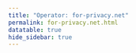 ```yaml
---
title: "Operator: for-privacy.net"
permalink: for-privacy.net.html
datatable: true
hide_sidebar: true
---
```


<div>                        <script type="text/javascript">window.PlotlyConfig = {MathJaxConfig: 'local'};</script>
        <script src="https://cdn.plot.ly/plotly-latest.min.js"></script>                <div id="785c96a2-f3c5-4c7b-979c-0fd560f92350" class="plotly-graph-div" style="height:100%; width:100%;"></div>            <script type="text/javascript">                                    window.PLOTLYENV=window.PLOTLYENV || {};                                    if (document.getElementById("785c96a2-f3c5-4c7b-979c-0fd560f92350")) {                    Plotly.newPlot(                        "785c96a2-f3c5-4c7b-979c-0fd560f92350",                        [{"name": "exit probability (%)", "type": "scatter", "x": ["2019-10-31", "2019-11-01", "2019-11-02", "2019-11-03", "2019-11-04", "2019-11-05", "2019-11-06", "2019-11-07", "2019-11-08", "2019-11-09", "2019-11-10", "2019-11-11", "2019-11-12", "2019-11-13", "2019-11-14", "2019-11-15", "2019-11-16", "2019-11-17", "2019-11-18", "2019-11-19", "2019-11-20", "2019-11-21", "2019-11-22", "2019-11-23", "2019-11-24", "2019-11-25", "2019-11-26", "2019-11-27", "2019-11-28", "2019-11-29", "2019-11-30", "2019-12-01", "2019-12-02", "2019-12-03", "2019-12-04", "2019-12-05", "2019-12-06", "2019-12-07", "2019-12-08", "2019-12-09", "2019-12-10", "2019-12-11", "2019-12-12", "2019-12-13", "2019-12-14", "2019-12-15", "2019-12-16", "2019-12-17", "2019-12-18", "2019-12-19", "2019-12-20", "2019-12-21", "2019-12-22", "2019-12-23", "2019-12-24", "2019-12-25", "2019-12-26", "2019-12-27", "2019-12-28", "2019-12-29", "2019-12-30", "2019-12-31", "2020-01-01", "2020-01-02", "2020-01-03", "2020-01-04", "2020-01-05", "2020-01-06", "2020-01-07", "2020-01-08", "2020-01-09", "2020-01-10", "2020-01-11", "2020-01-12", "2020-01-13", "2020-01-14", "2020-01-15", "2020-01-16", "2020-01-17", "2020-01-18", "2020-01-19", "2020-01-20", "2020-01-21", "2020-01-22", "2020-01-23", "2020-01-24", "2020-01-25", "2020-01-26", "2020-01-27", "2020-01-28", "2020-01-29", "2020-01-30", "2020-01-31", "2020-02-01", "2020-02-02", "2020-02-03", "2020-02-04", "2020-02-05", "2020-02-06", "2020-02-07", "2020-02-08", "2020-02-09", "2020-02-10", "2020-02-11", "2020-02-12", "2020-02-13", "2020-02-14", "2020-02-15", "2020-02-16", "2020-02-17", "2020-02-18", "2020-02-19", "2020-02-20", "2020-02-21", "2020-02-22", "2020-02-23", "2020-02-24", "2020-02-25", "2020-02-26", "2020-02-27", "2020-02-28", "2020-02-29", "2020-02-29", "2020-02-29", "2020-02-29", "2020-02-29", "2020-02-29", "2020-02-29", "2020-02-29", "2020-02-29", "2020-02-29", "2020-02-29", "2020-02-29", "2020-02-29", "2020-02-29", "2020-02-29", "2020-02-29", "2020-02-29", "2020-02-29", "2020-02-29", "2020-02-29", "2020-02-29", "2020-02-29", "2020-02-29", "2020-02-29", "2020-03-01", "2020-03-02", "2020-03-03", "2020-03-04", "2020-03-05", "2020-03-06", "2020-03-07", "2020-03-08", "2020-03-09", "2020-03-10", "2020-03-11", "2020-03-12", "2020-03-13", "2020-03-14", "2020-03-15", "2020-03-16", "2020-03-17", "2020-03-18", "2020-03-19", "2020-03-20", "2020-03-21", "2020-03-22", "2020-03-23", "2020-03-24", "2020-03-25", "2020-03-26", "2020-03-27", "2020-03-28", "2020-03-29", "2020-03-30", "2020-03-31", "2020-04-01", "2020-04-02", "2020-04-03", "2020-04-04", "2020-04-05", "2020-04-06", "2020-04-07", "2020-04-08", "2020-04-09", "2020-04-10", "2020-04-11", "2020-04-12", "2020-04-13", "2020-04-14", "2020-04-15", "2020-04-16", "2020-04-17", "2020-04-18", "2020-04-19", "2020-04-20", "2020-04-21", "2020-04-22", "2020-04-23", "2020-04-24", "2020-04-25", "2020-04-26", "2020-04-27", "2020-04-28", "2020-04-29", "2020-04-30", "2020-05-01", "2020-05-02", "2020-05-03", "2020-05-04", "2020-05-05", "2020-05-06", "2020-05-07", "2020-05-08", "2020-05-09", "2020-05-10", "2020-05-12", "2020-05-12", "2020-05-13", "2020-05-14", "2020-05-15", "2020-05-16", "2020-05-17", "2020-05-18", "2020-05-19", "2020-05-20", "2020-05-20", "2020-05-20", "2020-05-20", "2020-05-20", "2020-05-20", "2020-05-20", "2020-05-20", "2020-05-20", "2020-05-20", "2020-05-20", "2020-05-20", "2020-05-20", "2020-05-20", "2020-05-20", "2020-05-20", "2020-05-20", "2020-05-20", "2020-05-20", "2020-05-20", "2020-05-21", "2020-05-21", "2020-05-21", "2020-05-21", "2020-05-21", "2020-05-21", "2020-05-21", "2020-05-21", "2020-05-21", "2020-05-21", "2020-05-21", "2020-05-21", "2020-05-21", "2020-05-21", "2020-05-21", "2020-05-21", "2020-05-21", "2020-05-21", "2020-05-21", "2020-05-21", "2020-05-21", "2020-05-21", "2020-05-21", "2020-05-22", "2020-05-22", "2020-05-22", "2020-05-22", "2020-05-22", "2020-05-22", "2020-05-22", "2020-05-22", "2020-05-22", "2020-05-22", "2020-05-22", "2020-05-22", "2020-05-22", "2020-05-22", "2020-05-22", "2020-05-22", "2020-05-22", "2020-05-22", "2020-05-22", "2020-05-22", "2020-05-22", "2020-05-22", "2020-05-22", "2020-05-22", "2020-05-23", "2020-05-24", "2020-05-25", "2020-05-26", "2020-05-27", "2020-05-28", "2020-05-29", "2020-05-30", "2020-05-31", "2020-06-01", "2020-06-02", "2020-06-03", "2020-06-04", "2020-06-05", "2020-06-06", "2020-06-07", "2020-06-08", "2020-06-09", "2020-06-10", "2020-06-11", "2020-06-12", "2020-06-13", "2020-06-14", "2020-06-15", "2020-06-16", "2020-06-17", "2020-06-18", "2020-06-19", "2020-06-20", "2020-06-21", "2020-06-22", "2020-06-22", "2020-06-22", "2020-06-22", "2020-06-22", "2020-06-22", "2020-06-22", "2020-06-22", "2020-06-22", "2020-06-22", "2020-06-22", "2020-06-22", "2020-06-22", "2020-06-22", "2020-06-22", "2020-06-22", "2020-06-22", "2020-06-22", "2020-06-22", "2020-06-22", "2020-06-22", "2020-06-22", "2020-06-22", "2020-06-22", "2020-06-23", "2020-06-24", "2020-06-25", "2020-06-26", "2020-06-27", "2020-06-28", "2020-06-29", "2020-06-30", "2020-07-01", "2020-07-02", "2020-07-03", "2020-07-04", "2020-07-05", "2020-07-06", "2020-07-07", "2020-07-08", "2020-07-09", "2020-07-10", "2020-07-11", "2020-07-12", "2020-07-13", "2020-07-14", "2020-07-15", "2020-07-16", "2020-07-17", "2020-07-18", "2020-07-19", "2020-07-20", "2020-07-21", "2020-07-22", "2020-07-23", "2020-07-24", "2020-07-25", "2020-07-26", "2020-07-27", "2020-07-28", "2020-07-29", "2020-07-30", "2020-07-31", "2020-08-01", "2020-08-02", "2020-08-03", "2020-08-04", "2020-08-04", "2020-08-05", "2020-08-06", "2020-08-07", "2020-08-08", "2020-08-09", "2020-08-10", "2020-08-11", "2020-08-12", "2020-08-13", "2020-08-14", "2020-08-15", "2020-08-16", "2020-08-17", "2020-08-18", "2020-08-19", "2020-08-20", "2020-08-21", "2020-08-22", "2020-08-23", "2020-08-24", "2020-08-25", "2020-08-26", "2020-08-27", "2020-08-28", "2020-08-29", "2020-08-30", "2020-08-31", "2020-09-01", "2020-09-02", "2020-09-03", "2020-09-04", "2020-09-05", "2020-09-06", "2020-09-08", "2020-09-09", "2020-09-10", "2020-09-11", "2020-09-12", "2020-09-13", "2020-09-14", "2020-09-15", "2020-09-16", "2020-09-17", "2020-09-18", "2020-09-19", "2020-09-20", "2020-09-21", "2020-09-22", "2020-09-23", "2020-09-24", "2020-09-25", "2020-09-26", "2020-09-27", "2020-09-28", "2020-09-29", "2020-09-30", "2020-10-01", "2020-10-02", "2020-10-03", "2020-10-04", "2020-10-05", "2020-10-06", "2020-10-07", "2020-10-08", "2020-10-09", "2020-10-10", "2020-10-11", "2020-10-12", "2020-10-13", "2020-10-14", "2020-10-15", "2020-10-16", "2020-10-17", "2020-10-18", "2020-10-19", "2020-10-20", "2020-10-21", "2020-10-22", "2020-10-23", "2020-10-24", "2020-10-25", "2020-10-26", "2020-10-27", "2020-10-28", "2020-10-30", "2020-10-31", "2020-11-01", "2020-11-02", "2020-11-03", "2020-11-04", "2020-11-05", "2020-11-06", "2020-11-07", "2020-11-08", "2020-11-09", "2020-11-10", "2020-11-11", "2020-11-12", "2020-11-13", "2020-11-14", "2020-11-15", "2020-11-17", "2020-11-18", "2020-11-19", "2020-11-20", "2020-11-21", "2020-11-22", "2020-11-23", "2020-11-24", "2020-11-25", "2020-11-26", "2020-11-27", "2020-11-28", "2020-11-29", "2020-11-30", "2020-12-01", "2020-12-02", "2020-12-03", "2020-12-04", "2020-12-05", "2020-12-06", "2020-12-07", "2020-12-09", "2020-12-10", "2020-12-11", "2020-12-12", "2020-12-13", "2020-12-14", "2020-12-16", "2020-12-19", "2020-12-20", "2020-12-22", "2020-12-24", "2020-12-25", "2020-12-26", "2020-12-27", "2020-12-28", "2020-12-29", "2020-12-30", "2020-12-31", "2021-01-01", "2021-01-02", "2021-01-03", "2021-01-04", "2021-01-05", "2021-01-07", "2021-01-08", "2021-01-09", "2021-01-10", "2021-01-11", "2021-01-12", "2021-01-13", "2021-01-14", "2021-01-15", "2021-01-16", "2021-01-17", "2021-01-18", "2021-01-19", "2021-01-20", "2021-01-21", "2021-01-22", "2021-01-23", "2021-01-24", "2021-01-25", "2021-01-26", "2021-01-27", "2021-01-28", "2021-01-29", "2021-01-30", "2021-01-31", "2021-02-01", "2021-02-02", "2021-02-03", "2021-02-04", "2021-02-05", "2021-02-06", "2021-02-07", "2021-02-08", "2021-02-09", "2021-02-10", "2021-02-11", "2021-02-12", "2021-02-13", "2021-02-14", "2021-02-15", "2021-02-16", "2021-02-17", "2021-02-18", "2021-02-19", "2021-02-20", "2021-02-21", "2021-02-22", "2021-02-23", "2021-02-24", "2021-02-25", "2021-02-26", "2021-02-27", "2021-02-28", "2021-03-01", "2021-03-02", "2021-03-03", "2021-03-04", "2021-03-05", "2021-03-06", "2021-03-07", "2021-03-08", "2021-03-09", "2021-03-10", "2021-03-11", "2021-03-13", "2021-03-14", "2021-03-15", "2021-03-16", "2021-03-17", "2021-03-18", "2021-03-19", "2021-03-20", "2021-03-21", "2021-03-22", "2021-03-23", "2021-03-24", "2021-03-25", "2021-03-26", "2021-03-27", "2021-03-28", "2021-03-29", "2021-03-30", "2021-03-31", "2021-04-01", "2021-04-02", "2021-04-03", "2021-04-04", "2021-04-05", "2021-04-06", "2021-04-07", "2021-04-08", "2021-04-09", "2021-04-10", "2021-04-11", "2021-04-12", "2021-04-13", "2021-04-14", "2021-04-15", "2021-04-16", "2021-04-17", "2021-04-18", "2021-04-19", "2021-04-20", "2021-04-21", "2021-04-22", "2021-04-23", "2021-04-24", "2021-04-25", "2021-04-26", "2021-04-27", "2021-04-28", "2021-04-29", "2021-04-30", "2021-05-01", "2021-05-02", "2021-05-03", "2021-05-04", "2021-05-05", "2021-05-06", "2021-05-07", "2021-05-08"], "xaxis": "x", "y": [0.0, 0.0, 0.0, 0.0, 0.0, 0.0, 0.0, 0.0, 0.0, 0.0, 0.0, 0.0, 0.0, 0.0, 0.0, 0.0, 0.0, 0.0, 0.0, 0.0, 0.0, 0.0, 0.0, 0.0, 0.0, 0.0, 0.0, 0.0, 0.0, 0.0, 0.0, 0.0, 0.0, 0.0, 0.0, 0.0, 0.0, 0.0, 0.0, 0.0, 0.0, 0.0, 0.0, 0.0, 0.0, 0.0, 0.0, 0.0, 0.0, 0.0, 0.0, 0.0, 0.0, 0.0, 0.0, 0.0, 0.0, 0.0, 0.0, 0.0, 0.0, 0.0, 0.0, 0.0, 0.0, 0.0, 0.0, 0.0, 0.0, 0.0, 0.0, 0.0, 0.0, 0.0, 0.0, 0.0, 0.0, 0.0, 0.0, 0.0, 0.0, 0.0, 0.0, 0.0, 0.0, 0.0, 0.0, 0.0, 0.0, 0.0, 0.0, 0.0, 0.0, 0.0, 0.0, 0.0, 0.0, 0.0, 0.0, 0.0, 0.0, 0.0, 0.0, 0.0, 0.0, 0.0, 0.0, 0.0, 0.0, 0.0, 0.0, 0.0, 0.0, 0.0, 0.0, 0.0, 0.0, 0.0, 0.0, 0.0, 0.0, 0.0, 0.0, 0.0, 0.0, 0.0, 0.0, 0.0, 0.0, 0.0, 0.0, 0.0, 0.0, 0.0, 0.0, 0.0, 0.0, 0.0, 0.0, 0.0, 0.0, 0.0, 0.0, 0.0, 0.0, 0.0, 0.0, 0.0, 0.0, 0.0, 0.0, 0.0, 0.0, 0.0, 0.0, 0.0, 0.0, 0.0, 0.0, 0.0, 0.0, 0.0, 0.0, 0.0, 0.0, 0.0, 0.0, 0.0, 0.0, 0.0, 0.0, 0.0, 0.0, 0.0, 0.0, 0.0, 0.0, 0.0, 0.0, 0.0, 0.0, 0.0, 0.0, 0.0, 0.01, 0.03, 0.04, 0.05, 0.09, 0.12, 0.14, 0.15, 0.17, 0.19, 0.21, 0.23, 0.23, 0.24, 0.28, 0.28, 0.28, 0.26, 0.25, 0.25, 0.29, 0.24, 0.24, 0.27, 0.25, 0.23, 0.23, 0.25, 0.23, 0.24, 0.25, 0.24, 0.25, 0.23, 0.23, 0.21, 0.23, 0.22, 0.22, 0.22, 0.21, 0.21, 0.22, 0.21, 0.21, 0.22, 0.21, 0.21, 0.22, 0.21, 0.21, 0.22, 0.21, 0.21, 0.21, 0.22, 0.22, 0.21, 0.21, 0.21, 0.21, 0.21, 0.22, 0.22, 0.22, 0.22, 0.22, 0.21, 0.22, 0.22, 0.22, 0.22, 0.22, 0.21, 0.22, 0.22, 0.22, 0.21, 0.22, 0.21, 0.21, 0.22, 0.22, 0.22, 0.3, 0.26, 0.27, 0.21, 0.3, 0.26, 0.27, 0.3, 0.26, 0.27, 0.27, 0.3, 0.26, 0.27, 0.3, 0.26, 0.27, 0.27, 0.3, 0.26, 0.27, 0.27, 0.27, 0.27, 0.29, 0.3, 0.28, 0.29, 0.3, 0.3, 0.24, 0.23, 0.26, 0.27, 0.28, 0.29, 0.28, 0.28, 0.28, 0.24, 0.24, 0.25, 0.25, 0.23, 0.26, 0.26, 0.27, 0.27, 0.29, 0.27, 0.27, 0.3, 0.33, 0.34, 0.54, 0.49, 0.47, 0.51, 0.54, 0.49, 0.42, 0.55, 0.51, 0.48, 0.52, 0.55, 0.49, 0.42, 0.55, 0.52, 0.5, 0.52, 0.55, 0.5, 0.47, 0.55, 0.52, 0.5, 0.49, 0.51, 0.46, 0.61, 0.51, 0.56, 0.54, 0.46, 0.49, 0.49, 0.49, 0.51, 0.38, 0.44, 0.45, 0.44, 0.41, 0.33, 0.37, 0.41, 0.38, 0.37, 0.38, 0.36, 0.38, 0.41, 0.41, 0.43, 0.39, 0.41, 0.43, 0.4, 0.43, 0.5, 0.49, 0.49, 0.48, 0.47, 0.52, 0.51, 0.44, 0.45, 0.35, 0.44, 0.44, 0.39, 0.42, 0.42, 0.43, 0.43, 0.43, 0.47, 0.43, 0.46, 0.48, 0.44, 0.51, 0.48, 0.43, 0.45, 0.46, 0.43, 0.49, 0.53, 0.53, 0.56, 0.57, 0.56, 0.56, 0.54, 0.47, 0.45, 0.46, 0.41, 0.45, 0.49, 0.49, 0.52, 0.56, 0.41, 0.46, 0.43, 0.43, 0.41, 0.43, 0.43, 0.3, 0.28, 0.37, 0.4, 0.42, 0.42, 0.4, 0.4, 0.4, 0.4, 0.41, 0.43, 0.45, 0.44, 0.44, 0.47, 0.47, 0.47, 0.46, 0.46, 0.46, 0.46, 0.47, 0.49, 0.49, 0.47, 0.47, 0.47, 0.48, 0.47, 0.48, 0.47, 0.45, 0.45, 0.48, 0.41, 0.42, 0.42, 0.41, 0.44, 0.41, 0.4, 0.39, 0.49, 0.51, 0.49, 0.44, 0.46, 0.46, 0.44, 0.42, 0.47, 0.45, 0.46, 0.53, 0.5, 0.36, 0.47, 0.41, 0.44, 0.41, 0.45, 0.47, 0.42, 0.45, 0.41, 0.4, 0.39, 0.46, 0.4, 0.45, 0.43, 0.46, 0.43, 0.4, 0.35, 0.37, 0.39, 0.36, 0.37, 0.39, 0.41, 0.42, 0.42, 0.42, 0.38, 0.39, 0.22, 0.45, 0.39, 0.43, 0.45, 0.52, 0.56, 0.5, 0.49, 0.47, 0.46, 0.44, 0.44, 0.45, 0.47, 0.46, 0.46, 0.46, 0.45, 0.41, 0.43, 0.43, 0.44, 0.44, 0.37, 0.43, 0.43, 0.42, 0.38, 0.4, 0.37, 0.38, 0.39, 0.42, 0.4, 0.39, 0.39, 0.19, 0.4, 0.41, 0.42, 0.39, 0.38, 0.37, 0.43, 0.43, 0.46, 0.42, 0.43, 0.45, 0.46, 0.44, 0.37, 0.35, 0.36, 0.34, 0.37, 0.19, 0.35, 0.44, 0.45, 0.26, 0.41, 0.42, 0.4, 0.39, 0.4, 0.39, 0.37, 0.36, 0.35, 0.21, 0.22, 0.44, 0.44, 0.43, 0.39, 0.19, 0.21, 0.31, 0.3, 0.3, 0.21, 0.15, 0.26, 0.07, 0.07, 0.07, 0.2, 0.14, 0.17, 0.15, 0.17, 0.16, 0.15, 0.18, 0.17, 0.15, 0.16, 0.16, 0.13, 0.16, 0.16, 0.13, 0.14, 0.14, 0.15, 0.15, 0.14, 0.16, 0.17, 0.15, 0.16, 0.14, 0.16, 0.15, 0.14, 0.13, 0.14, 0.14, 0.13, 0.13, 0.14, 0.13, 0.12, 0.13, 0.14, 0.14, 0.13, 0.13, 0.12, 0.14, 0.14, 0.15, 0.16, 0.15, 0.14], "yaxis": "y"}, {"name": "guard probability (%)", "type": "scatter", "x": ["2019-10-31", "2019-11-01", "2019-11-02", "2019-11-03", "2019-11-04", "2019-11-05", "2019-11-06", "2019-11-07", "2019-11-08", "2019-11-09", "2019-11-10", "2019-11-11", "2019-11-12", "2019-11-13", "2019-11-14", "2019-11-15", "2019-11-16", "2019-11-17", "2019-11-18", "2019-11-19", "2019-11-20", "2019-11-21", "2019-11-22", "2019-11-23", "2019-11-24", "2019-11-25", "2019-11-26", "2019-11-27", "2019-11-28", "2019-11-29", "2019-11-30", "2019-12-01", "2019-12-02", "2019-12-03", "2019-12-04", "2019-12-05", "2019-12-06", "2019-12-07", "2019-12-08", "2019-12-09", "2019-12-10", "2019-12-11", "2019-12-12", "2019-12-13", "2019-12-14", "2019-12-15", "2019-12-16", "2019-12-17", "2019-12-18", "2019-12-19", "2019-12-20", "2019-12-21", "2019-12-22", "2019-12-23", "2019-12-24", "2019-12-25", "2019-12-26", "2019-12-27", "2019-12-28", "2019-12-29", "2019-12-30", "2019-12-31", "2020-01-01", "2020-01-02", "2020-01-03", "2020-01-04", "2020-01-05", "2020-01-06", "2020-01-07", "2020-01-08", "2020-01-09", "2020-01-10", "2020-01-11", "2020-01-12", "2020-01-13", "2020-01-14", "2020-01-15", "2020-01-16", "2020-01-17", "2020-01-18", "2020-01-19", "2020-01-20", "2020-01-21", "2020-01-22", "2020-01-23", "2020-01-24", "2020-01-25", "2020-01-26", "2020-01-27", "2020-01-28", "2020-01-29", "2020-01-30", "2020-01-31", "2020-02-01", "2020-02-02", "2020-02-03", "2020-02-04", "2020-02-05", "2020-02-06", "2020-02-07", "2020-02-08", "2020-02-09", "2020-02-10", "2020-02-11", "2020-02-12", "2020-02-13", "2020-02-14", "2020-02-15", "2020-02-16", "2020-02-17", "2020-02-18", "2020-02-19", "2020-02-20", "2020-02-21", "2020-02-22", "2020-02-23", "2020-02-24", "2020-02-25", "2020-02-26", "2020-02-27", "2020-02-28", "2020-02-29", "2020-02-29", "2020-02-29", "2020-02-29", "2020-02-29", "2020-02-29", "2020-02-29", "2020-02-29", "2020-02-29", "2020-02-29", "2020-02-29", "2020-02-29", "2020-02-29", "2020-02-29", "2020-02-29", "2020-02-29", "2020-02-29", "2020-02-29", "2020-02-29", "2020-02-29", "2020-02-29", "2020-02-29", "2020-02-29", "2020-02-29", "2020-03-01", "2020-03-02", "2020-03-03", "2020-03-04", "2020-03-05", "2020-03-06", "2020-03-07", "2020-03-08", "2020-03-09", "2020-03-10", "2020-03-11", "2020-03-12", "2020-03-13", "2020-03-14", "2020-03-15", "2020-03-16", "2020-03-17", "2020-03-18", "2020-03-19", "2020-03-20", "2020-03-21", "2020-03-22", "2020-03-23", "2020-03-24", "2020-03-25", "2020-03-26", "2020-03-27", "2020-03-28", "2020-03-29", "2020-03-30", "2020-03-31", "2020-04-01", "2020-04-02", "2020-04-03", "2020-04-04", "2020-04-05", "2020-04-06", "2020-04-07", "2020-04-08", "2020-04-09", "2020-04-10", "2020-04-11", "2020-04-12", "2020-04-13", "2020-04-14", "2020-04-15", "2020-04-16", "2020-04-17", "2020-04-18", "2020-04-19", "2020-04-20", "2020-04-21", "2020-04-22", "2020-04-23", "2020-04-24", "2020-04-25", "2020-04-26", "2020-04-27", "2020-04-28", "2020-04-29", "2020-04-30", "2020-05-01", "2020-05-02", "2020-05-03", "2020-05-04", "2020-05-05", "2020-05-06", "2020-05-07", "2020-05-08", "2020-05-09", "2020-05-10", "2020-05-12", "2020-05-12", "2020-05-13", "2020-05-14", "2020-05-15", "2020-05-16", "2020-05-17", "2020-05-18", "2020-05-19", "2020-05-20", "2020-05-20", "2020-05-20", "2020-05-20", "2020-05-20", "2020-05-20", "2020-05-20", "2020-05-20", "2020-05-20", "2020-05-20", "2020-05-20", "2020-05-20", "2020-05-20", "2020-05-20", "2020-05-20", "2020-05-20", "2020-05-20", "2020-05-20", "2020-05-20", "2020-05-20", "2020-05-21", "2020-05-21", "2020-05-21", "2020-05-21", "2020-05-21", "2020-05-21", "2020-05-21", "2020-05-21", "2020-05-21", "2020-05-21", "2020-05-21", "2020-05-21", "2020-05-21", "2020-05-21", "2020-05-21", "2020-05-21", "2020-05-21", "2020-05-21", "2020-05-21", "2020-05-21", "2020-05-21", "2020-05-21", "2020-05-21", "2020-05-22", "2020-05-22", "2020-05-22", "2020-05-22", "2020-05-22", "2020-05-22", "2020-05-22", "2020-05-22", "2020-05-22", "2020-05-22", "2020-05-22", "2020-05-22", "2020-05-22", "2020-05-22", "2020-05-22", "2020-05-22", "2020-05-22", "2020-05-22", "2020-05-22", "2020-05-22", "2020-05-22", "2020-05-22", "2020-05-22", "2020-05-22", "2020-05-23", "2020-05-24", "2020-05-25", "2020-05-26", "2020-05-27", "2020-05-28", "2020-05-29", "2020-05-30", "2020-05-31", "2020-06-01", "2020-06-02", "2020-06-03", "2020-06-04", "2020-06-05", "2020-06-06", "2020-06-07", "2020-06-08", "2020-06-09", "2020-06-10", "2020-06-11", "2020-06-12", "2020-06-13", "2020-06-14", "2020-06-15", "2020-06-16", "2020-06-17", "2020-06-18", "2020-06-19", "2020-06-20", "2020-06-21", "2020-06-22", "2020-06-22", "2020-06-22", "2020-06-22", "2020-06-22", "2020-06-22", "2020-06-22", "2020-06-22", "2020-06-22", "2020-06-22", "2020-06-22", "2020-06-22", "2020-06-22", "2020-06-22", "2020-06-22", "2020-06-22", "2020-06-22", "2020-06-22", "2020-06-22", "2020-06-22", "2020-06-22", "2020-06-22", "2020-06-22", "2020-06-22", "2020-06-23", "2020-06-24", "2020-06-25", "2020-06-26", "2020-06-27", "2020-06-28", "2020-06-29", "2020-06-30", "2020-07-01", "2020-07-02", "2020-07-03", "2020-07-04", "2020-07-05", "2020-07-06", "2020-07-07", "2020-07-08", "2020-07-09", "2020-07-10", "2020-07-11", "2020-07-12", "2020-07-13", "2020-07-14", "2020-07-15", "2020-07-16", "2020-07-17", "2020-07-18", "2020-07-19", "2020-07-20", "2020-07-21", "2020-07-22", "2020-07-23", "2020-07-24", "2020-07-25", "2020-07-26", "2020-07-27", "2020-07-28", "2020-07-29", "2020-07-30", "2020-07-31", "2020-08-01", "2020-08-02", "2020-08-03", "2020-08-04", "2020-08-04", "2020-08-05", "2020-08-06", "2020-08-07", "2020-08-08", "2020-08-09", "2020-08-10", "2020-08-11", "2020-08-12", "2020-08-13", "2020-08-14", "2020-08-15", "2020-08-16", "2020-08-17", "2020-08-18", "2020-08-19", "2020-08-20", "2020-08-21", "2020-08-22", "2020-08-23", "2020-08-24", "2020-08-25", "2020-08-26", "2020-08-27", "2020-08-28", "2020-08-29", "2020-08-30", "2020-08-31", "2020-09-01", "2020-09-02", "2020-09-03", "2020-09-04", "2020-09-05", "2020-09-06", "2020-09-08", "2020-09-09", "2020-09-10", "2020-09-11", "2020-09-12", "2020-09-13", "2020-09-14", "2020-09-15", "2020-09-16", "2020-09-17", "2020-09-18", "2020-09-19", "2020-09-20", "2020-09-21", "2020-09-22", "2020-09-23", "2020-09-24", "2020-09-25", "2020-09-26", "2020-09-27", "2020-09-28", "2020-09-29", "2020-09-30", "2020-10-01", "2020-10-02", "2020-10-03", "2020-10-04", "2020-10-05", "2020-10-06", "2020-10-07", "2020-10-08", "2020-10-09", "2020-10-10", "2020-10-11", "2020-10-12", "2020-10-13", "2020-10-14", "2020-10-15", "2020-10-16", "2020-10-17", "2020-10-18", "2020-10-19", "2020-10-20", "2020-10-21", "2020-10-22", "2020-10-23", "2020-10-24", "2020-10-25", "2020-10-26", "2020-10-27", "2020-10-28", "2020-10-30", "2020-10-31", "2020-11-01", "2020-11-02", "2020-11-03", "2020-11-04", "2020-11-05", "2020-11-06", "2020-11-07", "2020-11-08", "2020-11-09", "2020-11-10", "2020-11-11", "2020-11-12", "2020-11-13", "2020-11-14", "2020-11-15", "2020-11-17", "2020-11-18", "2020-11-19", "2020-11-20", "2020-11-21", "2020-11-22", "2020-11-23", "2020-11-24", "2020-11-25", "2020-11-26", "2020-11-27", "2020-11-28", "2020-11-29", "2020-11-30", "2020-12-01", "2020-12-02", "2020-12-03", "2020-12-04", "2020-12-05", "2020-12-06", "2020-12-07", "2020-12-09", "2020-12-10", "2020-12-11", "2020-12-12", "2020-12-13", "2020-12-14", "2020-12-16", "2020-12-19", "2020-12-20", "2020-12-22", "2020-12-24", "2020-12-25", "2020-12-26", "2020-12-27", "2020-12-28", "2020-12-29", "2020-12-30", "2020-12-31", "2021-01-01", "2021-01-02", "2021-01-03", "2021-01-04", "2021-01-05", "2021-01-07", "2021-01-08", "2021-01-09", "2021-01-10", "2021-01-11", "2021-01-12", "2021-01-13", "2021-01-14", "2021-01-15", "2021-01-16", "2021-01-17", "2021-01-18", "2021-01-19", "2021-01-20", "2021-01-21", "2021-01-22", "2021-01-23", "2021-01-24", "2021-01-25", "2021-01-26", "2021-01-27", "2021-01-28", "2021-01-29", "2021-01-30", "2021-01-31", "2021-02-01", "2021-02-02", "2021-02-03", "2021-02-04", "2021-02-05", "2021-02-06", "2021-02-07", "2021-02-08", "2021-02-09", "2021-02-10", "2021-02-11", "2021-02-12", "2021-02-13", "2021-02-14", "2021-02-15", "2021-02-16", "2021-02-17", "2021-02-18", "2021-02-19", "2021-02-20", "2021-02-21", "2021-02-22", "2021-02-23", "2021-02-24", "2021-02-25", "2021-02-26", "2021-02-27", "2021-02-28", "2021-03-01", "2021-03-02", "2021-03-03", "2021-03-04", "2021-03-05", "2021-03-06", "2021-03-07", "2021-03-08", "2021-03-09", "2021-03-10", "2021-03-11", "2021-03-13", "2021-03-14", "2021-03-15", "2021-03-16", "2021-03-17", "2021-03-18", "2021-03-19", "2021-03-20", "2021-03-21", "2021-03-22", "2021-03-23", "2021-03-24", "2021-03-25", "2021-03-26", "2021-03-27", "2021-03-28", "2021-03-29", "2021-03-30", "2021-03-31", "2021-04-01", "2021-04-02", "2021-04-03", "2021-04-04", "2021-04-05", "2021-04-06", "2021-04-07", "2021-04-08", "2021-04-09", "2021-04-10", "2021-04-11", "2021-04-12", "2021-04-13", "2021-04-14", "2021-04-15", "2021-04-16", "2021-04-17", "2021-04-18", "2021-04-19", "2021-04-20", "2021-04-21", "2021-04-22", "2021-04-23", "2021-04-24", "2021-04-25", "2021-04-26", "2021-04-27", "2021-04-28", "2021-04-29", "2021-04-30", "2021-05-01", "2021-05-02", "2021-05-03", "2021-05-04", "2021-05-05", "2021-05-06", "2021-05-07", "2021-05-08"], "xaxis": "x", "y": [0.66, 0.68, 0.69, 0.68, 0.76, 0.78, 0.79, 0.77, 0.77, 0.73, 0.72, 0.72, 0.75, 0.71, 0.69, 0.73, 0.68, 0.65, 0.79, 0.81, 0.86, 0.92, 0.92, 0.96, 0.86, 0.86, 0.86, 0.86, 0.83, 0.84, 0.81, 0.8, 0.79, 0.83, 0.84, 0.88, 0.85, 0.8, 0.8, 0.78, 0.84, 0.85, 0.84, 0.85, 0.87, 0.87, 0.88, 0.9, 0.97, 0.95, 0.92, 0.94, 0.94, 0.92, 1.0, 1.05, 0.98, 0.98, 0.91, 0.93, 0.96, 0.95, 0.88, 0.85, 0.95, 0.9, 0.86, 0.92, 0.88, 0.93, 0.87, 0.88, 0.85, 0.85, 0.86, 0.82, 0.83, 0.88, 0.9, 0.9, 0.89, 0.92, 0.93, 0.9, 0.86, 0.86, 0.91, 0.86, 0.84, 0.83, 0.9, 0.84, 0.89, 0.88, 0.87, 0.9, 0.92, 0.92, 0.88, 0.88, 0.87, 0.91, 0.86, 0.89, 0.93, 0.96, 0.96, 0.94, 0.9, 0.91, 0.9, 0.92, 0.92, 0.89, 0.9, 0.85, 0.82, 0.81, 0.83, 0.83, 0.91, 0.91, 0.86, 0.92, 0.88, 0.9, 0.93, 0.91, 0.91, 0.9, 0.92, 0.92, 0.91, 0.91, 0.91, 0.9, 0.92, 0.91, 0.91, 0.91, 0.92, 0.91, 0.9, 0.92, 0.91, 0.9, 0.85, 0.89, 0.83, 0.85, 0.88, 0.89, 0.88, 0.92, 0.87, 0.84, 0.86, 0.74, 0.9, 0.84, 0.89, 0.91, 0.93, 0.92, 0.94, 1.01, 0.99, 1.0, 0.96, 0.93, 0.92, 0.97, 0.96, 1.0, 1.02, 0.97, 0.91, 0.9, 0.89, 0.85, 0.93, 0.98, 0.92, 0.88, 0.9, 0.89, 0.86, 0.87, 0.87, 0.83, 0.83, 0.8, 0.84, 0.83, 0.83, 0.8, 0.8, 0.87, 0.95, 0.88, 0.83, 0.85, 0.88, 0.86, 0.84, 0.89, 0.89, 0.89, 0.84, 0.83, 0.83, 0.83, 0.84, 0.85, 0.88, 0.88, 0.88, 0.8, 0.76, 0.83, 0.83, 0.87, 0.9, 0.85, 0.86, 0.86, 0.87, 0.87, 0.86, 0.86, 0.89, 0.85, 0.86, 0.86, 0.85, 0.86, 0.89, 0.86, 0.88, 0.85, 0.86, 0.89, 0.86, 0.88, 0.86, 0.9, 0.86, 0.88, 0.89, 0.87, 0.88, 0.9, 0.87, 0.88, 0.89, 0.85, 0.85, 0.88, 0.89, 0.85, 0.88, 0.89, 0.85, 0.87, 0.88, 0.89, 0.85, 0.89, 0.88, 0.9, 0.9, 0.86, 0.85, 0.89, 0.88, 0.89, 0.9, 0.89, 0.87, 0.85, 0.89, 0.89, 0.89, 0.89, 0.89, 0.86, 0.85, 0.89, 0.9, 0.86, 0.89, 0.86, 0.87, 0.88, 0.87, 0.83, 0.87, 0.86, 0.67, 0.69, 0.65, 0.55, 0.57, 0.57, 0.62, 0.59, 0.62, 0.69, 0.79, 0.75, 0.45, 0.5, 0.5, 0.52, 0.43, 0.49, 0.44, 0.53, 0.48, 0.33, 0.45, 0.49, 0.49, 0.44, 0.47, 0.47, 0.47, 0.46, 0.48, 0.48, 0.48, 0.48, 0.48, 0.48, 0.46, 0.48, 0.48, 0.48, 0.47, 0.47, 0.48, 0.46, 0.47, 0.48, 0.47, 0.47, 0.53, 0.56, 0.36, 0.44, 0.41, 0.32, 0.42, 0.46, 0.45, 0.39, 0.37, 0.41, 0.44, 0.46, 0.52, 0.67, 0.8, 0.81, 0.62, 0.64, 0.63, 0.66, 0.69, 0.67, 0.7, 0.78, 0.79, 0.73, 0.63, 0.68, 0.67, 0.64, 0.4, 0.38, 0.38, 0.37, 0.4, 0.37, 0.38, 0.37, 0.32, 0.38, 0.42, 0.39, 0.4, 0.4, 0.45, 0.5, 0.75, 0.81, 0.62, 0.52, 0.53, 0.52, 0.45, 0.56, 0.59, 0.56, 0.47, 0.51, 0.48, 0.46, 0.45, 0.55, 0.58, 0.47, 0.47, 0.48, 0.4, 0.46, 0.43, 0.42, 0.44, 0.41, 0.41, 0.43, 0.44, 0.63, 0.74, 0.72, 0.77, 0.57, 0.53, 0.51, 0.52, 0.52, 0.49, 0.46, 0.43, 0.38, 0.39, 0.41, 0.44, 0.45, 0.43, 0.44, 0.41, 0.46, 0.44, 0.43, 0.4, 0.43, 0.49, 0.5, 0.49, 0.44, 0.45, 0.44, 0.42, 0.43, 0.42, 0.47, 0.5, 0.49, 0.45, 0.45, 0.48, 0.59, 0.57, 0.46, 0.48, 0.46, 0.52, 0.49, 0.55, 0.57, 0.5, 0.48, 0.44, 0.46, 0.45, 0.48, 0.48, 0.5, 0.53, 0.5, 0.54, 0.67, 0.83, 0.77, 0.71, 0.53, 0.48, 0.45, 0.49, 0.48, 0.52, 0.61, 0.55, 0.51, 0.5, 0.48, 0.48, 0.5, 0.44, 0.46, 0.44, 0.45, 0.44, 0.45, 0.39, 0.43, 0.42, 0.41, 0.44, 0.5, 0.76, 0.77, 0.68, 0.51, 0.51, 0.56, 0.58, 0.4, 0.5, 0.4, 0.52, 0.53, 0.59, 0.42, 0.49, 0.54, 0.42, 0.42, 0.44, 0.42, 0.36, 0.41, 0.43, 0.58, 0.72, 0.81, 0.8, 0.7, 0.53, 0.52, 0.44, 0.52, 0.57, 0.56, 0.64, 0.52, 0.46, 0.54, 0.49, 0.59, 0.55, 0.6, 0.61, 0.47, 0.47, 0.47, 0.49, 0.44, 0.42, 0.4, 0.45, 0.45, 0.46, 0.5, 0.49, 0.64, 0.77, 0.75, 0.68, 0.62, 0.41, 0.33, 0.38, 0.45, 0.46, 0.5, 0.33, 0.45, 0.44, 0.41, 0.42, 0.46, 0.45, 0.47, 0.49, 0.49, 0.45, 0.47, 0.47, 0.48, 0.5, 0.47, 0.47, 0.53, 0.56, 0.58, 0.67, 0.58, 0.5, 0.5, 0.41, 0.46, 0.5, 0.47, 0.47, 0.48, 0.45, 0.43, 0.51, 0.58, 0.52, 0.43, 0.46, 0.49, 0.41, 0.39, 0.45, 0.4, 0.39, 0.42, 0.45, 0.44, 0.47, 0.56, 0.55, 0.59, 0.65, 0.45, 0.46, 0.43, 0.42, 0.49, 0.51, 0.54, 0.56, 0.52, 0.47, 0.47, 0.49, 0.5, 0.5, 0.53, 0.44, 0.44, 0.49, 0.47, 0.47, 0.48, 0.47, 0.48, 0.47, 0.49, 0.52, 0.6], "yaxis": "y"}, {"name": "advertised bandwidth", "type": "scatter", "x": ["2019-10-31", "2019-11-01", "2019-11-02", "2019-11-03", "2019-11-04", "2019-11-05", "2019-11-06", "2019-11-07", "2019-11-08", "2019-11-09", "2019-11-10", "2019-11-11", "2019-11-12", "2019-11-13", "2019-11-14", "2019-11-15", "2019-11-16", "2019-11-17", "2019-11-18", "2019-11-19", "2019-11-20", "2019-11-21", "2019-11-22", "2019-11-23", "2019-11-24", "2019-11-25", "2019-11-26", "2019-11-27", "2019-11-28", "2019-11-29", "2019-11-30", "2019-12-01", "2019-12-02", "2019-12-03", "2019-12-04", "2019-12-05", "2019-12-06", "2019-12-07", "2019-12-08", "2019-12-09", "2019-12-10", "2019-12-11", "2019-12-12", "2019-12-13", "2019-12-14", "2019-12-15", "2019-12-16", "2019-12-17", "2019-12-18", "2019-12-19", "2019-12-20", "2019-12-21", "2019-12-22", "2019-12-23", "2019-12-24", "2019-12-25", "2019-12-26", "2019-12-27", "2019-12-28", "2019-12-29", "2019-12-30", "2019-12-31", "2020-01-01", "2020-01-02", "2020-01-03", "2020-01-04", "2020-01-05", "2020-01-06", "2020-01-07", "2020-01-08", "2020-01-09", "2020-01-10", "2020-01-11", "2020-01-12", "2020-01-13", "2020-01-14", "2020-01-15", "2020-01-16", "2020-01-17", "2020-01-18", "2020-01-19", "2020-01-20", "2020-01-21", "2020-01-22", "2020-01-23", "2020-01-24", "2020-01-25", "2020-01-26", "2020-01-27", "2020-01-28", "2020-01-29", "2020-01-30", "2020-01-31", "2020-02-01", "2020-02-02", "2020-02-03", "2020-02-04", "2020-02-05", "2020-02-06", "2020-02-07", "2020-02-08", "2020-02-09", "2020-02-10", "2020-02-11", "2020-02-12", "2020-02-13", "2020-02-14", "2020-02-15", "2020-02-16", "2020-02-17", "2020-02-18", "2020-02-19", "2020-02-20", "2020-02-21", "2020-02-22", "2020-02-23", "2020-02-24", "2020-02-25", "2020-02-26", "2020-02-27", "2020-02-28", "2020-02-29", "2020-02-29", "2020-02-29", "2020-02-29", "2020-02-29", "2020-02-29", "2020-02-29", "2020-02-29", "2020-02-29", "2020-02-29", "2020-02-29", "2020-02-29", "2020-02-29", "2020-02-29", "2020-02-29", "2020-02-29", "2020-02-29", "2020-02-29", "2020-02-29", "2020-02-29", "2020-02-29", "2020-02-29", "2020-02-29", "2020-02-29", "2020-03-01", "2020-03-02", "2020-03-03", "2020-03-04", "2020-03-05", "2020-03-06", "2020-03-07", "2020-03-08", "2020-03-09", "2020-03-10", "2020-03-11", "2020-03-12", "2020-03-13", "2020-03-14", "2020-03-15", "2020-03-16", "2020-03-17", "2020-03-18", "2020-03-19", "2020-03-20", "2020-03-21", "2020-03-22", "2020-03-23", "2020-03-24", "2020-03-25", "2020-03-26", "2020-03-27", "2020-03-28", "2020-03-29", "2020-03-30", "2020-03-31", "2020-04-01", "2020-04-02", "2020-04-03", "2020-04-04", "2020-04-05", "2020-04-06", "2020-04-07", "2020-04-08", "2020-04-09", "2020-04-10", "2020-04-11", "2020-04-12", "2020-04-13", "2020-04-14", "2020-04-15", "2020-04-16", "2020-04-17", "2020-04-18", "2020-04-19", "2020-04-20", "2020-04-21", "2020-04-22", "2020-04-23", "2020-04-24", "2020-04-25", "2020-04-26", "2020-04-27", "2020-04-28", "2020-04-29", "2020-04-30", "2020-05-01", "2020-05-02", "2020-05-03", "2020-05-04", "2020-05-05", "2020-05-06", "2020-05-07", "2020-05-08", "2020-05-09", "2020-05-10", "2020-05-12", "2020-05-12", "2020-05-13", "2020-05-14", "2020-05-15", "2020-05-16", "2020-05-17", "2020-05-18", "2020-05-19", "2020-05-20", "2020-05-20", "2020-05-20", "2020-05-20", "2020-05-20", "2020-05-20", "2020-05-20", "2020-05-20", "2020-05-20", "2020-05-20", "2020-05-20", "2020-05-20", "2020-05-20", "2020-05-20", "2020-05-20", "2020-05-20", "2020-05-20", "2020-05-20", "2020-05-20", "2020-05-20", "2020-05-21", "2020-05-21", "2020-05-21", "2020-05-21", "2020-05-21", "2020-05-21", "2020-05-21", "2020-05-21", "2020-05-21", "2020-05-21", "2020-05-21", "2020-05-21", "2020-05-21", "2020-05-21", "2020-05-21", "2020-05-21", "2020-05-21", "2020-05-21", "2020-05-21", "2020-05-21", "2020-05-21", "2020-05-21", "2020-05-21", "2020-05-22", "2020-05-22", "2020-05-22", "2020-05-22", "2020-05-22", "2020-05-22", "2020-05-22", "2020-05-22", "2020-05-22", "2020-05-22", "2020-05-22", "2020-05-22", "2020-05-22", "2020-05-22", "2020-05-22", "2020-05-22", "2020-05-22", "2020-05-22", "2020-05-22", "2020-05-22", "2020-05-22", "2020-05-22", "2020-05-22", "2020-05-22", "2020-05-23", "2020-05-24", "2020-05-25", "2020-05-26", "2020-05-27", "2020-05-28", "2020-05-29", "2020-05-30", "2020-05-31", "2020-06-01", "2020-06-02", "2020-06-03", "2020-06-04", "2020-06-05", "2020-06-06", "2020-06-07", "2020-06-08", "2020-06-09", "2020-06-10", "2020-06-11", "2020-06-12", "2020-06-13", "2020-06-14", "2020-06-15", "2020-06-16", "2020-06-17", "2020-06-18", "2020-06-19", "2020-06-20", "2020-06-21", "2020-06-22", "2020-06-22", "2020-06-22", "2020-06-22", "2020-06-22", "2020-06-22", "2020-06-22", "2020-06-22", "2020-06-22", "2020-06-22", "2020-06-22", "2020-06-22", "2020-06-22", "2020-06-22", "2020-06-22", "2020-06-22", "2020-06-22", "2020-06-22", "2020-06-22", "2020-06-22", "2020-06-22", "2020-06-22", "2020-06-22", "2020-06-22", "2020-06-23", "2020-06-24", "2020-06-25", "2020-06-26", "2020-06-27", "2020-06-28", "2020-06-29", "2020-06-30", "2020-07-01", "2020-07-02", "2020-07-03", "2020-07-04", "2020-07-05", "2020-07-06", "2020-07-07", "2020-07-08", "2020-07-09", "2020-07-10", "2020-07-11", "2020-07-12", "2020-07-13", "2020-07-14", "2020-07-15", "2020-07-16", "2020-07-17", "2020-07-18", "2020-07-19", "2020-07-20", "2020-07-21", "2020-07-22", "2020-07-23", "2020-07-24", "2020-07-25", "2020-07-26", "2020-07-27", "2020-07-28", "2020-07-29", "2020-07-30", "2020-07-31", "2020-08-01", "2020-08-02", "2020-08-03", "2020-08-04", "2020-08-04", "2020-08-05", "2020-08-06", "2020-08-07", "2020-08-08", "2020-08-09", "2020-08-10", "2020-08-11", "2020-08-12", "2020-08-13", "2020-08-14", "2020-08-15", "2020-08-16", "2020-08-17", "2020-08-18", "2020-08-19", "2020-08-20", "2020-08-21", "2020-08-22", "2020-08-23", "2020-08-24", "2020-08-25", "2020-08-26", "2020-08-27", "2020-08-28", "2020-08-29", "2020-08-30", "2020-08-31", "2020-09-01", "2020-09-02", "2020-09-03", "2020-09-04", "2020-09-05", "2020-09-06", "2020-09-08", "2020-09-09", "2020-09-10", "2020-09-11", "2020-09-12", "2020-09-13", "2020-09-14", "2020-09-15", "2020-09-16", "2020-09-17", "2020-09-18", "2020-09-19", "2020-09-20", "2020-09-21", "2020-09-22", "2020-09-23", "2020-09-24", "2020-09-25", "2020-09-26", "2020-09-27", "2020-09-28", "2020-09-29", "2020-09-30", "2020-10-01", "2020-10-02", "2020-10-03", "2020-10-04", "2020-10-05", "2020-10-06", "2020-10-07", "2020-10-08", "2020-10-09", "2020-10-10", "2020-10-11", "2020-10-12", "2020-10-13", "2020-10-14", "2020-10-15", "2020-10-16", "2020-10-17", "2020-10-18", "2020-10-19", "2020-10-20", "2020-10-21", "2020-10-22", "2020-10-23", "2020-10-24", "2020-10-25", "2020-10-26", "2020-10-27", "2020-10-28", "2020-10-30", "2020-10-31", "2020-11-01", "2020-11-02", "2020-11-03", "2020-11-04", "2020-11-05", "2020-11-06", "2020-11-07", "2020-11-08", "2020-11-09", "2020-11-10", "2020-11-11", "2020-11-12", "2020-11-13", "2020-11-14", "2020-11-15", "2020-11-17", "2020-11-18", "2020-11-19", "2020-11-20", "2020-11-21", "2020-11-22", "2020-11-23", "2020-11-24", "2020-11-25", "2020-11-26", "2020-11-27", "2020-11-28", "2020-11-29", "2020-11-30", "2020-12-01", "2020-12-02", "2020-12-03", "2020-12-04", "2020-12-05", "2020-12-06", "2020-12-07", "2020-12-09", "2020-12-10", "2020-12-11", "2020-12-12", "2020-12-13", "2020-12-14", "2020-12-16", "2020-12-19", "2020-12-20", "2020-12-22", "2020-12-24", "2020-12-25", "2020-12-26", "2020-12-27", "2020-12-28", "2020-12-29", "2020-12-30", "2020-12-31", "2021-01-01", "2021-01-02", "2021-01-03", "2021-01-04", "2021-01-05", "2021-01-07", "2021-01-08", "2021-01-09", "2021-01-10", "2021-01-11", "2021-01-12", "2021-01-13", "2021-01-14", "2021-01-15", "2021-01-16", "2021-01-17", "2021-01-18", "2021-01-19", "2021-01-20", "2021-01-21", "2021-01-22", "2021-01-23", "2021-01-24", "2021-01-25", "2021-01-26", "2021-01-27", "2021-01-28", "2021-01-29", "2021-01-30", "2021-01-31", "2021-02-01", "2021-02-02", "2021-02-03", "2021-02-04", "2021-02-05", "2021-02-06", "2021-02-07", "2021-02-08", "2021-02-09", "2021-02-10", "2021-02-11", "2021-02-12", "2021-02-13", "2021-02-14", "2021-02-15", "2021-02-16", "2021-02-17", "2021-02-18", "2021-02-19", "2021-02-20", "2021-02-21", "2021-02-22", "2021-02-23", "2021-02-24", "2021-02-25", "2021-02-26", "2021-02-27", "2021-02-28", "2021-03-01", "2021-03-02", "2021-03-03", "2021-03-04", "2021-03-05", "2021-03-06", "2021-03-07", "2021-03-08", "2021-03-09", "2021-03-10", "2021-03-11", "2021-03-13", "2021-03-14", "2021-03-15", "2021-03-16", "2021-03-17", "2021-03-18", "2021-03-19", "2021-03-20", "2021-03-21", "2021-03-22", "2021-03-23", "2021-03-24", "2021-03-25", "2021-03-26", "2021-03-27", "2021-03-28", "2021-03-29", "2021-03-30", "2021-03-31", "2021-04-01", "2021-04-02", "2021-04-03", "2021-04-04", "2021-04-05", "2021-04-06", "2021-04-07", "2021-04-08", "2021-04-09", "2021-04-10", "2021-04-11", "2021-04-12", "2021-04-13", "2021-04-14", "2021-04-15", "2021-04-16", "2021-04-17", "2021-04-18", "2021-04-19", "2021-04-20", "2021-04-21", "2021-04-22", "2021-04-23", "2021-04-24", "2021-04-25", "2021-04-26", "2021-04-27", "2021-04-28", "2021-04-29", "2021-04-30", "2021-05-01", "2021-05-02", "2021-05-03", "2021-05-04", "2021-05-05", "2021-05-06", "2021-05-07", "2021-05-08"], "xaxis": "x", "y": [2.16, 2.16, 2.26, 2.28, 2.05, 2.04, 2.03, 1.96, 1.93, 1.94, 1.96, 1.99, 1.99, 2.0, 1.99, 1.96, 1.95, 1.96, 1.95, 1.96, 1.96, 1.96, 1.95, 1.91, 1.92, 1.96, 1.96, 1.95, 1.96, 1.94, 1.9, 1.9, 1.89, 1.91, 1.91, 1.94, 1.93, 1.93, 1.92, 1.93, 1.95, 1.96, 1.96, 1.97, 1.96, 1.95, 1.93, 1.93, 1.98, 1.99, 2.0, 1.98, 1.99, 2.05, 2.11, 2.11, 2.12, 2.13, 2.08, 2.03, 2.03, 2.04, 2.03, 2.04, 2.03, 2.03, 2.05, 2.03, 2.03, 2.03, 2.03, 2.04, 2.06, 2.06, 2.05, 2.05, 2.05, 2.07, 2.06, 2.05, 2.06, 2.07, 2.04, 2.03, 2.05, 2.05, 1.99, 1.99, 1.97, 1.95, 1.97, 1.96, 1.96, 2.0, 2.01, 2.02, 2.02, 2.01, 1.99, 2.0, 2.02, 2.02, 2.02, 2.01, 2.02, 2.03, 2.01, 2.04, 2.03, 2.05, 2.05, 2.05, 2.01, 2.0, 2.0, 2.01, 2.05, 2.08, 2.1, 2.07, 2.07, 2.09, 2.07, 2.09, 2.09, 2.07, 2.09, 2.09, 2.09, 2.07, 2.09, 2.09, 2.07, 2.09, 2.09, 2.07, 2.09, 2.09, 2.09, 2.07, 2.09, 2.09, 2.07, 2.09, 2.09, 2.09, 2.08, 2.07, 2.05, 2.04, 2.02, 2.02, 2.03, 2.04, 2.05, 2.05, 2.05, 2.03, 2.03, 2.13, 2.16, 2.16, 2.22, 2.26, 2.26, 2.24, 2.22, 2.21, 2.22, 2.24, 2.23, 2.26, 2.26, 2.34, 2.32, 2.34, 2.33, 2.35, 2.31, 2.31, 2.32, 2.33, 2.33, 2.32, 2.31, 2.32, 2.36, 2.36, 2.37, 2.42, 2.44, 2.46, 2.51, 2.5, 2.49, 2.49, 2.53, 2.53, 2.54, 2.58, 2.58, 2.59, 2.58, 2.62, 2.62, 2.64, 2.62, 2.59, 2.57, 2.56, 2.57, 2.59, 2.62, 2.64, 2.64, 2.63, 2.61, 2.62, 2.61, 2.59, 2.6, 2.59, 2.59, 2.6, 2.64, 2.64, 2.64, 2.64, 2.64, 2.64, 2.64, 2.64, 2.64, 2.64, 2.64, 2.64, 2.64, 2.64, 2.64, 2.64, 2.64, 2.64, 2.64, 2.64, 2.64, 2.62, 2.62, 2.62, 2.62, 2.62, 2.62, 2.62, 2.62, 2.62, 2.62, 2.62, 2.62, 2.62, 2.62, 2.62, 2.62, 2.62, 2.62, 2.62, 2.62, 2.62, 2.62, 2.62, 2.63, 2.63, 2.62, 2.62, 2.63, 2.62, 2.62, 2.63, 2.63, 2.62, 2.62, 2.63, 2.63, 2.62, 2.63, 2.63, 2.62, 2.62, 2.63, 2.63, 2.62, 2.63, 2.62, 2.62, 2.67, 2.66, 2.66, 2.64, 2.65, 2.66, 2.65, 2.64, 2.64, 2.63, 2.55, 2.35, 2.35, 2.34, 2.39, 2.49, 2.6, 2.81, 2.89, 2.87, 2.88, 2.88, 2.71, 2.08, 2.13, 2.15, 2.17, 2.25, 2.32, 2.36, 2.37, 2.38, 2.36, 2.37, 2.37, 2.38, 2.36, 2.37, 2.38, 2.36, 2.37, 2.37, 2.38, 2.36, 2.37, 2.38, 2.38, 2.37, 2.37, 2.38, 2.36, 2.37, 2.37, 2.38, 2.57, 2.53, 2.36, 2.37, 2.36, 2.37, 2.38, 2.38, 2.13, 2.14, 2.11, 2.09, 2.1, 2.12, 2.46, 2.47, 2.62, 2.92, 3.02, 3.1, 3.15, 3.13, 2.97, 2.61, 2.61, 2.63, 2.63, 2.65, 2.64, 2.63, 2.64, 2.67, 2.4, 2.42, 2.45, 2.43, 2.44, 2.42, 2.15, 2.14, 2.14, 2.11, 2.11, 2.1, 2.12, 2.11, 2.28, 2.51, 2.8, 2.8, 2.93, 2.94, 2.87, 2.89, 2.85, 2.86, 2.35, 2.37, 2.37, 2.34, 2.34, 2.35, 2.35, 2.42, 2.36, 2.4, 2.38, 2.37, 2.37, 2.35, 2.28, 2.28, 2.09, 2.06, 2.05, 2.06, 2.09, 2.45, 2.71, 2.92, 3.0, 2.97, 2.97, 2.83, 2.51, 2.44, 2.07, 2.07, 2.07, 2.04, 2.01, 2.01, 2.03, 2.07, 2.07, 2.09, 2.08, 2.09, 2.07, 2.08, 2.08, 2.07, 2.08, 2.06, 2.08, 2.12, 2.11, 2.11, 2.11, 2.12, 2.13, 2.14, 2.15, 2.19, 2.18, 2.18, 2.31, 2.3, 2.4, 2.45, 2.44, 2.44, 2.55, 2.56, 2.61, 2.64, 2.46, 2.43, 2.43, 2.38, 2.38, 2.21, 2.22, 2.2, 2.21, 2.19, 2.26, 2.51, 2.73, 2.79, 2.83, 2.89, 2.89, 2.85, 2.82, 2.3, 2.34, 2.42, 2.44, 2.45, 2.43, 2.6, 2.61, 2.43, 2.41, 2.4, 2.39, 2.38, 2.34, 2.14, 2.11, 2.09, 2.1, 2.12, 2.13, 2.33, 2.62, 2.82, 2.89, 2.86, 2.87, 2.91, 2.73, 2.35, 2.27, 2.33, 2.37, 2.41, 2.45, 2.46, 2.46, 2.44, 2.43, 2.42, 2.42, 2.23, 2.22, 2.26, 2.25, 2.4, 2.52, 2.65, 2.76, 2.77, 2.75, 2.75, 2.67, 2.53, 2.6, 2.34, 2.32, 2.32, 2.28, 2.29, 2.29, 2.44, 2.43, 2.37, 2.37, 2.37, 2.36, 2.36, 2.35, 2.3, 2.1, 2.11, 2.1, 2.1, 2.09, 2.11, 2.09, 2.62, 2.76, 2.79, 2.79, 2.73, 2.7, 2.59, 2.39, 2.22, 2.15, 2.15, 2.18, 2.24, 2.26, 2.26, 2.38, 2.38, 2.24, 2.28, 2.28, 2.27, 2.26, 2.27, 2.28, 2.24, 2.09, 2.08, 2.15, 2.39, 2.55, 2.59, 2.6, 2.6, 2.56, 2.3, 2.41, 2.22, 2.07, 2.03, 1.93, 1.89, 1.89, 2.0, 1.95, 1.89, 1.93, 1.93, 1.92, 1.94, 1.93, 1.89, 1.71, 1.71, 1.7, 1.66, 1.69, 1.69, 1.79, 1.94, 2.1, 2.13, 2.21, 2.21, 2.21, 2.22, 2.22, 1.95, 1.86, 1.89, 1.9, 1.9, 1.91, 1.92, 2.01, 2.01, 1.92, 1.92, 1.92, 1.91, 1.9, 1.92, 1.92, 1.93, 1.75, 1.75, 1.74, 1.7, 1.93, 2.0], "yaxis": "y2"}],                        {"hovermode": "x", "template": {"data": {"bar": [{"error_x": {"color": "#2a3f5f"}, "error_y": {"color": "#2a3f5f"}, "marker": {"line": {"color": "#E5ECF6", "width": 0.5}}, "type": "bar"}], "barpolar": [{"marker": {"line": {"color": "#E5ECF6", "width": 0.5}}, "type": "barpolar"}], "carpet": [{"aaxis": {"endlinecolor": "#2a3f5f", "gridcolor": "white", "linecolor": "white", "minorgridcolor": "white", "startlinecolor": "#2a3f5f"}, "baxis": {"endlinecolor": "#2a3f5f", "gridcolor": "white", "linecolor": "white", "minorgridcolor": "white", "startlinecolor": "#2a3f5f"}, "type": "carpet"}], "choropleth": [{"colorbar": {"outlinewidth": 0, "ticks": ""}, "type": "choropleth"}], "contour": [{"colorbar": {"outlinewidth": 0, "ticks": ""}, "colorscale": [[0.0, "#0d0887"], [0.1111111111111111, "#46039f"], [0.2222222222222222, "#7201a8"], [0.3333333333333333, "#9c179e"], [0.4444444444444444, "#bd3786"], [0.5555555555555556, "#d8576b"], [0.6666666666666666, "#ed7953"], [0.7777777777777778, "#fb9f3a"], [0.8888888888888888, "#fdca26"], [1.0, "#f0f921"]], "type": "contour"}], "contourcarpet": [{"colorbar": {"outlinewidth": 0, "ticks": ""}, "type": "contourcarpet"}], "heatmap": [{"colorbar": {"outlinewidth": 0, "ticks": ""}, "colorscale": [[0.0, "#0d0887"], [0.1111111111111111, "#46039f"], [0.2222222222222222, "#7201a8"], [0.3333333333333333, "#9c179e"], [0.4444444444444444, "#bd3786"], [0.5555555555555556, "#d8576b"], [0.6666666666666666, "#ed7953"], [0.7777777777777778, "#fb9f3a"], [0.8888888888888888, "#fdca26"], [1.0, "#f0f921"]], "type": "heatmap"}], "heatmapgl": [{"colorbar": {"outlinewidth": 0, "ticks": ""}, "colorscale": [[0.0, "#0d0887"], [0.1111111111111111, "#46039f"], [0.2222222222222222, "#7201a8"], [0.3333333333333333, "#9c179e"], [0.4444444444444444, "#bd3786"], [0.5555555555555556, "#d8576b"], [0.6666666666666666, "#ed7953"], [0.7777777777777778, "#fb9f3a"], [0.8888888888888888, "#fdca26"], [1.0, "#f0f921"]], "type": "heatmapgl"}], "histogram": [{"marker": {"colorbar": {"outlinewidth": 0, "ticks": ""}}, "type": "histogram"}], "histogram2d": [{"colorbar": {"outlinewidth": 0, "ticks": ""}, "colorscale": [[0.0, "#0d0887"], [0.1111111111111111, "#46039f"], [0.2222222222222222, "#7201a8"], [0.3333333333333333, "#9c179e"], [0.4444444444444444, "#bd3786"], [0.5555555555555556, "#d8576b"], [0.6666666666666666, "#ed7953"], [0.7777777777777778, "#fb9f3a"], [0.8888888888888888, "#fdca26"], [1.0, "#f0f921"]], "type": "histogram2d"}], "histogram2dcontour": [{"colorbar": {"outlinewidth": 0, "ticks": ""}, "colorscale": [[0.0, "#0d0887"], [0.1111111111111111, "#46039f"], [0.2222222222222222, "#7201a8"], [0.3333333333333333, "#9c179e"], [0.4444444444444444, "#bd3786"], [0.5555555555555556, "#d8576b"], [0.6666666666666666, "#ed7953"], [0.7777777777777778, "#fb9f3a"], [0.8888888888888888, "#fdca26"], [1.0, "#f0f921"]], "type": "histogram2dcontour"}], "mesh3d": [{"colorbar": {"outlinewidth": 0, "ticks": ""}, "type": "mesh3d"}], "parcoords": [{"line": {"colorbar": {"outlinewidth": 0, "ticks": ""}}, "type": "parcoords"}], "pie": [{"automargin": true, "type": "pie"}], "scatter": [{"marker": {"colorbar": {"outlinewidth": 0, "ticks": ""}}, "type": "scatter"}], "scatter3d": [{"line": {"colorbar": {"outlinewidth": 0, "ticks": ""}}, "marker": {"colorbar": {"outlinewidth": 0, "ticks": ""}}, "type": "scatter3d"}], "scattercarpet": [{"marker": {"colorbar": {"outlinewidth": 0, "ticks": ""}}, "type": "scattercarpet"}], "scattergeo": [{"marker": {"colorbar": {"outlinewidth": 0, "ticks": ""}}, "type": "scattergeo"}], "scattergl": [{"marker": {"colorbar": {"outlinewidth": 0, "ticks": ""}}, "type": "scattergl"}], "scattermapbox": [{"marker": {"colorbar": {"outlinewidth": 0, "ticks": ""}}, "type": "scattermapbox"}], "scatterpolar": [{"marker": {"colorbar": {"outlinewidth": 0, "ticks": ""}}, "type": "scatterpolar"}], "scatterpolargl": [{"marker": {"colorbar": {"outlinewidth": 0, "ticks": ""}}, "type": "scatterpolargl"}], "scatterternary": [{"marker": {"colorbar": {"outlinewidth": 0, "ticks": ""}}, "type": "scatterternary"}], "surface": [{"colorbar": {"outlinewidth": 0, "ticks": ""}, "colorscale": [[0.0, "#0d0887"], [0.1111111111111111, "#46039f"], [0.2222222222222222, "#7201a8"], [0.3333333333333333, "#9c179e"], [0.4444444444444444, "#bd3786"], [0.5555555555555556, "#d8576b"], [0.6666666666666666, "#ed7953"], [0.7777777777777778, "#fb9f3a"], [0.8888888888888888, "#fdca26"], [1.0, "#f0f921"]], "type": "surface"}], "table": [{"cells": {"fill": {"color": "#EBF0F8"}, "line": {"color": "white"}}, "header": {"fill": {"color": "#C8D4E3"}, "line": {"color": "white"}}, "type": "table"}]}, "layout": {"annotationdefaults": {"arrowcolor": "#2a3f5f", "arrowhead": 0, "arrowwidth": 1}, "autotypenumbers": "strict", "coloraxis": {"colorbar": {"outlinewidth": 0, "ticks": ""}}, "colorscale": {"diverging": [[0, "#8e0152"], [0.1, "#c51b7d"], [0.2, "#de77ae"], [0.3, "#f1b6da"], [0.4, "#fde0ef"], [0.5, "#f7f7f7"], [0.6, "#e6f5d0"], [0.7, "#b8e186"], [0.8, "#7fbc41"], [0.9, "#4d9221"], [1, "#276419"]], "sequential": [[0.0, "#0d0887"], [0.1111111111111111, "#46039f"], [0.2222222222222222, "#7201a8"], [0.3333333333333333, "#9c179e"], [0.4444444444444444, "#bd3786"], [0.5555555555555556, "#d8576b"], [0.6666666666666666, "#ed7953"], [0.7777777777777778, "#fb9f3a"], [0.8888888888888888, "#fdca26"], [1.0, "#f0f921"]], "sequentialminus": [[0.0, "#0d0887"], [0.1111111111111111, "#46039f"], [0.2222222222222222, "#7201a8"], [0.3333333333333333, "#9c179e"], [0.4444444444444444, "#bd3786"], [0.5555555555555556, "#d8576b"], [0.6666666666666666, "#ed7953"], [0.7777777777777778, "#fb9f3a"], [0.8888888888888888, "#fdca26"], [1.0, "#f0f921"]]}, "colorway": ["#636efa", "#EF553B", "#00cc96", "#ab63fa", "#FFA15A", "#19d3f3", "#FF6692", "#B6E880", "#FF97FF", "#FECB52"], "font": {"color": "#2a3f5f"}, "geo": {"bgcolor": "white", "lakecolor": "white", "landcolor": "#E5ECF6", "showlakes": true, "showland": true, "subunitcolor": "white"}, "hoverlabel": {"align": "left"}, "hovermode": "closest", "mapbox": {"style": "light"}, "paper_bgcolor": "white", "plot_bgcolor": "#E5ECF6", "polar": {"angularaxis": {"gridcolor": "white", "linecolor": "white", "ticks": ""}, "bgcolor": "#E5ECF6", "radialaxis": {"gridcolor": "white", "linecolor": "white", "ticks": ""}}, "scene": {"xaxis": {"backgroundcolor": "#E5ECF6", "gridcolor": "white", "gridwidth": 2, "linecolor": "white", "showbackground": true, "ticks": "", "zerolinecolor": "white"}, "yaxis": {"backgroundcolor": "#E5ECF6", "gridcolor": "white", "gridwidth": 2, "linecolor": "white", "showbackground": true, "ticks": "", "zerolinecolor": "white"}, "zaxis": {"backgroundcolor": "#E5ECF6", "gridcolor": "white", "gridwidth": 2, "linecolor": "white", "showbackground": true, "ticks": "", "zerolinecolor": "white"}}, "shapedefaults": {"line": {"color": "#2a3f5f"}}, "ternary": {"aaxis": {"gridcolor": "white", "linecolor": "white", "ticks": ""}, "baxis": {"gridcolor": "white", "linecolor": "white", "ticks": ""}, "bgcolor": "#E5ECF6", "caxis": {"gridcolor": "white", "linecolor": "white", "ticks": ""}}, "title": {"x": 0.05}, "xaxis": {"automargin": true, "gridcolor": "white", "linecolor": "white", "ticks": "", "title": {"standoff": 15}, "zerolinecolor": "white", "zerolinewidth": 2}, "yaxis": {"automargin": true, "gridcolor": "white", "linecolor": "white", "ticks": "", "title": {"standoff": 15}, "zerolinecolor": "white", "zerolinewidth": 2}}}, "xaxis": {"anchor": "y", "domain": [0.0, 0.94], "rangeselector": {"buttons": [{"count": 7, "label": "week", "step": "day", "stepmode": "backward"}, {"count": 1, "label": "month", "step": "month", "stepmode": "backward"}, {"count": 6, "label": "6 months", "step": "month", "stepmode": "backward"}, {"count": 1, "label": "year", "step": "year", "stepmode": "backward"}, {"step": "all"}]}}, "yaxis": {"anchor": "x", "domain": [0.0, 1.0], "rangemode": "nonnegative", "ticksuffix": "%", "title": {"text": "exit / guard probability"}}, "yaxis2": {"anchor": "x", "overlaying": "y", "rangemode": "nonnegative", "side": "right", "ticksuffix": " Gbit/s", "title": {"text": "advertised bandwidth"}}},                        {"responsive": true}                    )                };                            </script>        </div>

Only verified relays are included in the graph and table. A verified relay claims to be part of a domain
and can be verified to be part of it via the
["well-known" URL or DNS records](https://nusenu.github.io/ContactInfo-Information-Sharing-Specification/#proof).

<div class="datatable-begin"></div>

| Nickname                                                                                   |   Mbit/s | Exit   | IPv4                                                   | IPv6                                                                 | First Seen   | Tor Version   | AS Name                                              |
|:-------------------------------------------------------------------------------------------|---------:|:-------|:-------------------------------------------------------|:---------------------------------------------------------------------|:-------------|:--------------|:-----------------------------------------------------|
| [TorOrDie4privacyNET](https://yui.cat/relay/18671DE5092C67883BFB2450C3267B92618BEC66.html) |      145 | N      | [37.157.254.114](https://stat.ripe.net/37.157.254.114) | [2001:4ba0:ffff:1ce::3](https://stat.ripe.net/2001:4ba0:ffff:1ce::3) | 2019-04-28   | 0.4.5.6       | [myLoc managed IT AG](https://stat.ripe.net/AS24961) |
| [TorOrDie4privacyNET](https://yui.cat/relay/1AAC19D892F84910AB94C45092241ABA3CFC4C89.html) |      163 | N      | [91.194.84.89](https://stat.ripe.net/91.194.84.89)     | [2001:4ba0:ffff:1ce::2](https://stat.ripe.net/2001:4ba0:ffff:1ce::2) | 2019-04-28   | 0.4.5.6       | [myLoc managed IT AG](https://stat.ripe.net/AS24961) |
| [TorOrDie4privacyNET](https://yui.cat/relay/376DC7CAD597D3A4CBB651999CFAD0E77DC9AE8C.html) |      107 | Y      | [104.244.73.43](https://stat.ripe.net/104.244.73.43)   | [2605:6400:30:f78b::2](https://stat.ripe.net/2605:6400:30:f78b::2)   | 2020-04-08   | 0.4.5.7       | [FranTech Solutions](https://stat.ripe.net/AS53667)  |
| [TorOrDie4privacyNET](https://yui.cat/relay/43028D0071DE055180DAA82DE200B42FD2131C23.html) |      190 | N      | [37.157.255.114](https://stat.ripe.net/37.157.255.114) | [2001:4ba0:ffff:c4::3](https://stat.ripe.net/2001:4ba0:ffff:c4::3)   | 2019-05-07   | 0.4.5.6       | [myLoc managed IT AG](https://stat.ripe.net/AS24961) |
| [TorOrDie4privacyNET](https://yui.cat/relay/5D84900DBE6D6365684A9675B81A68ACE9577A68.html) |      103 | Y      | [104.244.73.193](https://stat.ripe.net/104.244.73.193) | [2605:6400:30:f7ca::2](https://stat.ripe.net/2605:6400:30:f7ca::2)   | 2020-04-01   | 0.4.5.7       | [FranTech Solutions](https://stat.ripe.net/AS53667)  |
| [TorOrDie4privacyNET](https://yui.cat/relay/6D6EC2A2E2ED8BFF2D4834F8D669D82FC2A9FA8D.html) |      204 | N      | [217.79.184.72](https://stat.ripe.net/217.79.184.72)   | [2001:4ba0:ffff:c4::2](https://stat.ripe.net/2001:4ba0:ffff:c4::2)   | 2019-05-07   | 0.4.5.6       | [myLoc managed IT AG](https://stat.ripe.net/AS24961) |
| [TorOrDie4privacyNET](https://yui.cat/relay/8EE44717FA55705C12086F3ECD1F8D9C8676FD05.html) |      228 | N      | [217.79.181.23](https://stat.ripe.net/217.79.181.23)   | [2001:4ba0:ffff:15::2](https://stat.ripe.net/2001:4ba0:ffff:15::2)   | 2019-05-06   | 0.4.5.6       | [myLoc managed IT AG](https://stat.ripe.net/AS24961) |
| [TorOrDie4privacyNET](https://yui.cat/relay/9423A72BBC8B5C6AC9DE9F57735EB2B08E4156E8.html) |      188 | N      | [37.157.254.37](https://stat.ripe.net/37.157.254.37)   | [2001:4ba0:ffff:11a::3](https://stat.ripe.net/2001:4ba0:ffff:11a::3) | 2019-03-16   | 0.4.5.6       | [myLoc managed IT AG](https://stat.ripe.net/AS24961) |
| [TorOrDie4privacyNET](https://yui.cat/relay/A751D8BEE222564B7BA657F74B6658836FF1AEEA.html) |      169 | N      | [93.186.202.32](https://stat.ripe.net/93.186.202.32)   | [2001:4ba0:ffff:11a::2](https://stat.ripe.net/2001:4ba0:ffff:11a::2) | 2019-03-17   | 0.4.5.6       | [myLoc managed IT AG](https://stat.ripe.net/AS24961) |
| [TorOrDie4privacyNET](https://yui.cat/relay/BD2A34ADE4E603A272FAAD23AEF389801BB223BB.html) |      201 | N      | [37.157.255.118](https://stat.ripe.net/37.157.255.118) | [2001:4ba0:ffff:15::3](https://stat.ripe.net/2001:4ba0:ffff:15::3)   | 2019-05-07   | 0.4.5.6       | [myLoc managed IT AG](https://stat.ripe.net/AS24961) |
| [TorOrDie4privacyNET](https://yui.cat/relay/C7106F0C6A7CF0F592CBAFF7C79BD81153B1B5F5.html) |      153 | N      | [37.157.254.113](https://stat.ripe.net/37.157.254.113) | [2001:4ba0:ffff:58::3](https://stat.ripe.net/2001:4ba0:ffff:58::3)   | 2019-10-23   | 0.4.5.6       | [myLoc managed IT AG](https://stat.ripe.net/AS24961) |
| [TorOrDie4privacyNET](https://yui.cat/relay/C7A016E1F85CF7DD73914AE40F55B7183D11B8FD.html) |      146 | N      | [217.79.181.90](https://stat.ripe.net/217.79.181.90)   | [2001:4ba0:ffff:58::2](https://stat.ripe.net/2001:4ba0:ffff:58::2)   | 2019-10-23   | 0.4.5.6       | [myLoc managed IT AG](https://stat.ripe.net/AS24961) |

<div class="datatable-end"></div> 